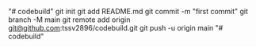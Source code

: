 "# codebuild"  git init git add README.md git commit -m "first commit" git branch -M main git remote add origin git@github.com:tssv2896/codebuild.git git push -u origin main
"# codebuild" 
